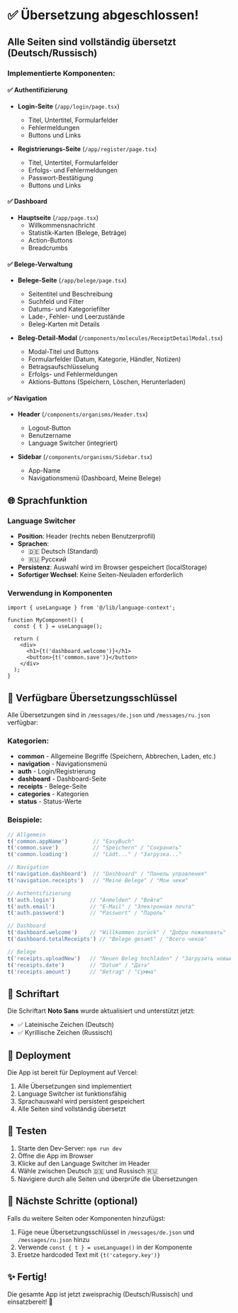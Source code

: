 # ✅ Übersetzung abgeschlossen!

## Alle Seiten sind vollständig übersetzt (Deutsch/Russisch)

### Implementierte Komponenten:

#### ✅ **Authentifizierung**
- **Login-Seite** (`/app/login/page.tsx`)
  - Titel, Untertitel, Formularfelder
  - Fehlermeldungen
  - Buttons und Links
  
- **Registrierungs-Seite** (`/app/register/page.tsx`)
  - Titel, Untertitel, Formularfelder
  - Erfolgs- und Fehlermeldungen
  - Passwort-Bestätigung
  - Buttons und Links

#### ✅ **Dashboard**
- **Hauptseite** (`/app/page.tsx`)
  - Willkommensnachricht
  - Statistik-Karten (Belege, Beträge)
  - Action-Buttons
  - Breadcrumbs

#### ✅ **Belege-Verwaltung**
- **Belege-Seite** (`/app/belege/page.tsx`)
  - Seitentitel und Beschreibung
  - Suchfeld und Filter
  - Datums- und Kategoriefilter
  - Lade-, Fehler- und Leerzustände
  - Beleg-Karten mit Details
  
- **Beleg-Detail-Modal** (`/components/molecules/ReceiptDetailModal.tsx`)
  - Modal-Titel und Buttons
  - Formularfelder (Datum, Kategorie, Händler, Notizen)
  - Betragsaufschlüsselung
  - Erfolgs- und Fehlermeldungen
  - Aktions-Buttons (Speichern, Löschen, Herunterladen)

#### ✅ **Navigation**
- **Header** (`/components/organisms/Header.tsx`)
  - Logout-Button
  - Benutzername
  - Language Switcher (integriert)
  
- **Sidebar** (`/components/organisms/Sidebar.tsx`)
  - App-Name
  - Navigationsmenü (Dashboard, Meine Belege)

## 🌐 Sprachfunktion

### Language Switcher
- **Position**: Header (rechts neben Benutzerprofil)
- **Sprachen**: 
  - 🇩🇪 Deutsch (Standard)
  - 🇷🇺 Русский
- **Persistenz**: Auswahl wird im Browser gespeichert (localStorage)
- **Sofortiger Wechsel**: Keine Seiten-Neuladen erforderlich

### Verwendung in Komponenten

```tsx
import { useLanguage } from '@/lib/language-context';

function MyComponent() {
  const { t } = useLanguage();
  
  return (
    <div>
      <h1>{t('dashboard.welcome')}</h1>
      <button>{t('common.save')}</button>
    </div>
  );
}
```

## 📝 Verfügbare Übersetzungsschlüssel

Alle Übersetzungen sind in `/messages/de.json` und `/messages/ru.json` verfügbar:

### Kategorien:
- **common** - Allgemeine Begriffe (Speichern, Abbrechen, Laden, etc.)
- **navigation** - Navigationsmenü
- **auth** - Login/Registrierung
- **dashboard** - Dashboard-Seite
- **receipts** - Belege-Seite
- **categories** - Kategorien
- **status** - Status-Werte

### Beispiele:

```typescript
// Allgemein
t('common.appName')        // "EasyBuch"
t('common.save')           // "Speichern" / "Сохранить"
t('common.loading')        // "Lädt..." / "Загрузка..."

// Navigation
t('navigation.dashboard')  // "Dashboard" / "Панель управления"
t('navigation.receipts')   // "Meine Belege" / "Мои чеки"

// Authentifizierung
t('auth.login')           // "Anmelden" / "Войти"
t('auth.email')           // "E-Mail" / "Электронная почта"
t('auth.password')        // "Passwort" / "Пароль"

// Dashboard
t('dashboard.welcome')    // "Willkommen zurück" / "Добро пожаловать"
t('dashboard.totalReceipts') // "Belege gesamt" / "Всего чеков"

// Belege
t('receipts.uploadNew')   // "Neuen Beleg hochladen" / "Загрузить новый чек"
t('receipts.date')        // "Datum" / "Дата"
t('receipts.amount')      // "Betrag" / "Сумма"
```

## 🎨 Schriftart

Die Schriftart **Noto Sans** wurde aktualisiert und unterstützt jetzt:
- ✅ Lateinische Zeichen (Deutsch)
- ✅ Kyrillische Zeichen (Russisch)

## 🚀 Deployment

Die App ist bereit für Deployment auf Vercel:

1. Alle Übersetzungen sind implementiert
2. Language Switcher ist funktionsfähig
3. Sprachauswahl wird persistent gespeichert
4. Alle Seiten sind vollständig übersetzt

## 📱 Testen

1. Starte den Dev-Server: `npm run dev`
2. Öffne die App im Browser
3. Klicke auf den Language Switcher im Header
4. Wähle zwischen Deutsch 🇩🇪 und Russisch 🇷🇺
5. Navigiere durch alle Seiten und überprüfe die Übersetzungen

## 🎯 Nächste Schritte (optional)

Falls du weitere Seiten oder Komponenten hinzufügst:

1. Füge neue Übersetzungsschlüssel in `/messages/de.json` und `/messages/ru.json` hinzu
2. Verwende `const { t } = useLanguage()` in der Komponente
3. Ersetze hardcoded Text mit `{t('category.key')}`

## ✨ Fertig!

Die gesamte App ist jetzt zweisprachig (Deutsch/Russisch) und einsatzbereit! 🎉
